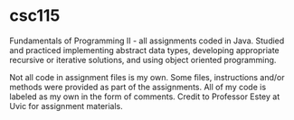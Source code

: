 # csc115
Fundamentals of Programming II - all assignments coded in Java. Studied and practiced implementing abstract data types, developing appropriate recursive or iterative solutions, and using object oriented programming.

Not all code in assignment files is my own. Some files, instructions and/or methods were provided as part of the assignments. All of my code is labeled as my own in the form of comments. Credit to Professor Estey at Uvic for assignment materials.
